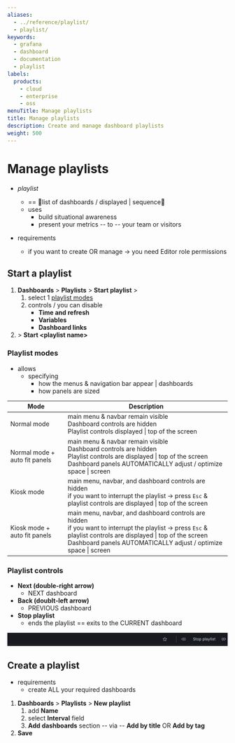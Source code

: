 ```yaml
---
aliases:
  - ../reference/playlist/
  - playlist/
keywords:
  - grafana
  - dashboard
  - documentation
  - playlist
labels:
  products:
    - cloud
    - enterprise
    - oss
menuTitle: Manage playlists
title: Manage playlists
description: Create and manage dashboard playlists
weight: 500
---
```


# Manage playlists

* _playlist_
  * == 👀list of dashboards / displayed | sequence👀
  * uses
    * build situational awareness
    * present your metrics -- to -- your team or visitors

* requirements
  * if you want to create OR manage -> you need Editor role permissions

## Start a playlist

1. **Dashboards** > **Playlists** > **Start playlist** > 
   1. select 1 [playlist modes](#playlist-modes) 
   2. controls / you can disable
      - **Time and refresh**
      - **Variables**
      - **Dashboard links**
2. \> **Start \<playlist name\>**

### Playlist modes

* allows
  * specifying
    * how the menus & navigation bar appear | dashboards
    * how panels are sized

| Mode                          | Description                                                                                                                                                                                                                                                                                                                                          |
|-------------------------------|------------------------------------------------------------------------------------------------------------------------------------------------------------------------------------------------------------------------------------------------------------------------------------------------------------------------------------------------------|
| Normal mode                   | main menu & navbar remain visible <br/> Dashboard controls are hidden <br/> Playlist controls displayed \| top of the screen                                                                                                                                                                                                                         |
| Normal mode + auto fit panels | main menu & navbar remain visible <br/> Dashboard controls are hidden <br/> Playlist controls are displayed \| top of the screen <br/> Dashboard panels AUTOMATICALLY adjust / optimize space \| screen                                                                                                                                              |
| Kiosk mode                    | main menu, navbar, and dashboard controls are hidden <br/> if you want to interrupt the playlist -> press `Esc` & playlist controls are displayed \| top of the screen                                                                                                                                                                               |
| Kiosk mode + auto fit panels  | main menu, navbar, and dashboard controls are hidden <br/> if you want to interrupt the playlist -> press `Esc` & playlist controls are displayed \| top of the screen <br/> Dashboard panels AUTOMATICALLY adjust / optimize space \| screen |

### Playlist controls

- **Next (double-right arrow)**
  - NEXT dashboard
- **Back (doublt-left arrow)** 
  - PREVIOUS dashboard
- **Stop playlist** 
  - ends the playlist == exits to the CURRENT dashboard

![](static/playListControls.png)

## Create a playlist

* requirements
  * create ALL your required dashboards

1. **Dashboards** > **Playlists** > **New playlist** 
   1. add **Name**
   1. select **Interval** field
   1. **Add dashboards** section -- via -- **Add by title** OR **Add by tag**
1. **Save**
